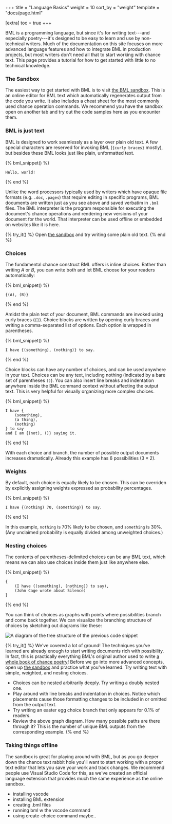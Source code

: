 +++
title = "Language Basics"
weight = 10
sort_by = "weight"
template = "docs/page.html"

[extra]
toc = true
+++

BML is a programming language, but since it's for writing text---and especially poetry---it's designed to be easy to learn and use by non-technical writers. Much of the documentation on this site focuses on more advanced language features and how to integrate BML in production projects, but most writers don't need all that to start working with chance text. This page provides a tutorial for how to get started with little to no technical knowledge.

### The Sandbox

The easiest way to get started with BML is to visit [the BML sandbox](/sandbox). This is an online editor for BML text which automatically regenerates output from the code you write. It also includes a cheat sheet for the most commonly used chance operation commands. We recommend you have the sandbox open on another tab and try out the code samples here as you encounter them.

### BML is just text

BML is designed to work seamlessly as a layer over plain old text. A few special characters are reserved for invoking BML (`{curly braces}` mostly), but besides these BML looks just like plain, unformatted text.

{% bml_snippet() %}
```bml
Hello, world!
```
{% end %}

Unlike the word processors typically used by writers which have opaque file formats (e.g. `.doc`, `.pages`) that require editing in specific programs, BML documents are written just as you see above and saved verbatim in `.bml` files. The BML interpreter is the program responsible for executing the document's chance operations and rendering new versions of your document for the world. That interpreter can be used offline or embedded on websites like it is here.

{% try_it() %}
Open [the sandbox](/sandbox) and try writing some plain old text.
{% end %}

### Choices

The fundamental chance construct BML offers is inline choices. Rather than writing *A* or *B*, you can write both and let BML choose for your readers automatically:

{% bml_snippet() %}
```bml
{(A), (B)}
```
{% end %}

Amidst the plain text of your document, BML commands are invoked using curly braces (`{}`). Choice blocks are written by opening curly braces and writing a comma-separated list of options. Each option is wrapped in parentheses.

{% bml_snippet() %}
```bml
I have {(something), (nothing)} to say.
```
{% end %}

Choice blocks can have any number of choices, and can be used anywhere in your text. Choices can be any text, including nothing (indicated by a bare set of parentheses `()`). You can also insert line breaks and indentation anywhere inside the BML command context without affecting the output text. This is very helpful for visually organizing more complex choices.

{% bml_snippet() %}
```bml
I have {
    (something),
    (a thing),
    (nothing)
} to say
and I am {(not), ()} saying it.
```
{% end %}

With each choice and branch, the number of possible output documents increases dramatically. Already this example has 6 possibilities (3 × 2).

### Weights

By default, each choice is equally likely to be chosen. This can be overriden by explicitly assigning weights expressed as probability percentages.

{% bml_snippet() %}
```bml
I have {(nothing) 70, (something)} to say.
```
{% end %}

In this example, `nothing` is 70% likely to be chosen, and `something` is 30%. (Any unclaimed probability is equally divided among unweighted choices.)

### Nesting choices

The contents of parentheses-delimited choices can be any BML text, which means we can also use choices inside them just like anywhere else.

{% bml_snippet() %}
```bml
{
    (I have {(something), (nothing)} to say),
    (John Cage wrote about Silence)
}
```
{% end %}

You can think of choices as graphs with points where possibilities branch and come back together. We can visualize the branching structure of choices by sketching out diagrams like these:

![A diagram of the tree structure of the previous code snippet](/img/diagrams/nesting_choices.svg)

{% try_it() %}
We've covered a lot of ground! The techniques you've learned are already enough to start writing documents rich with possibility. In fact, this is practically everything BML's original author used to write [a whole book of chance poetry](https://weareinvitedtoclimb.org/)! Before we go into more advanced concepts, open up [the sandbox](/sandbox) and practice what you've learned. Try writing text with simple, weighted, and nesting choices.

- Choices can be nested arbitrarily deeply. Try writing a doubly nested one.
- Play around with line breaks and indentation in choices. Notice which placements cause those formatting changes to be included in or omitted from the output text.
- Try writing an easter egg choice branch that only appears for 0.1% of readers.
- Review the above graph diagram. How many possible paths are there through it? This is the number of unique BML outputs from the corresponding example.
{% end %}

### Taking things offline

The sandbox is great for playing around with BML, but as you go deeper down the chance text rabbit hole you'll want to start working with a proper text editor that lets you save your work and track changes. We recommend people use Visual Studio Code for this, as we've created an official language extension that provides much the same experience as the online sandbox.

- installing vscode
- installing BML extension
- creating .bml files
- running bml w the vscode command
- using create-choice command maybe..
